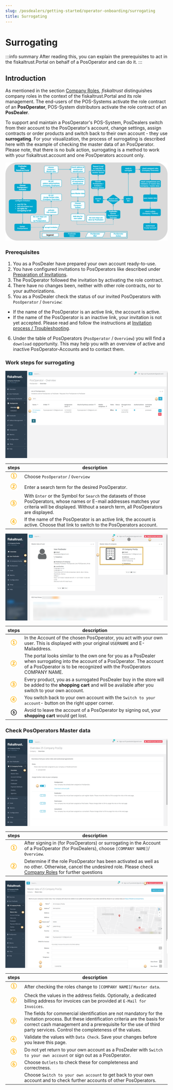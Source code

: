 ```yaml
---
slug: /posdealers/getting-started/operator-onboarding/surrogating
title: Surrogating
---
```

# Surrogating

:::info summary
After reading this, you can explain the prerequisites to act in the fiskaltrust.Portal on behalf of a PosOperator and can do it.
:::

## Introduction

As mentioned in the section [Company Roles](../company-roles.md), _fiskaltrust_ distinguishes company roles in the context of the fiskaltrust.Portal and its role management. The end-users of the POS-Systems activate the role contract of an **PosOperator**, POS-System distributors activate the role contract of an **PosDealer**.

To support and maintain a PosOperator's POS-System, PosDealers switch from their account to the PosOperator's account, change settings, assign contracts or order products and switch back to their own account - they use **surrogating**.
For your visualization, the process of surrogating is described here with the example of checking the master data of an PosOperator. Please note, that there is no bulk action, surrogating is a method to work with your fiskaltrust.account and one PosOperators account only.

![overview surrogating accounts](images/1-overview-surrogating-accounts-relaunch.png "overview surrogating accounts")

### Prerequisites

1. You as a PosDealer have prepared your own account ready-to-use.
2. You have configured invitations to PosOperators like described under [Preparation of Invitations](invitation-process.md/#preparation-of-invitations).
3. The PosOperator followed the invitation by activating the role contract.
4. There have no changes been, neither with other role contracts, nor to your authorizations.
5. You as a PosDealer check the status of our invited PosOperators with `PosOperator` / `Overview`:

* If the name of the PosOperator is an active link, the account is active.
* If the name of the PosOperator is an inactive link, your invitation is not yet accepted. Please read and follow the instructions at [Invitation process / Troubleshooting](invitation-process.md#troubleshooting).

6. Under the table of PosOperators (`PosOperator` / `Overview`) you will find a `download` opportunity. This may help you with an overview of active and inactive PosOperator-Accounts and to contact them.  

### Work steps for surrogating

![surrogating accounts](images/2-surrogating-accounts.png "surrogating accounts")

| steps | description                                                                                                                |
|:----------------------:|-------------------------------------------------------------------------------------------------------------------------------------|
|![Number 1](images/Numbers/circle-1o.png) |Choose `PosOperator` / `Overview`  |
|![Number 2](images/Numbers/circle-2o.png) |Enter a search term for the desired PosOperator.  |
|![Number 3](images/Numbers/circle-3o.png) |With `Enter` or the Symbol for `Search` the datasets of those PosOperators, whose names or E-mail addresses matches your criteria will be displayed. Without a search term, all PosOperators are displayed.  |
|![Number 4](images/Numbers/circle-4o.png) |If the name of the PosOperator is an active link, the account is active. Choose that link to switch to the PosOperators account.  |

![surrogating accounts](images/3-surrogating-accounts.png "https://portal-sandbox.fiskaltrust.TLD/PosOperator")

| steps | description                                                                                                                |
|:----------------------:|-------------------------------------------------------------------------------------------------------------------------------------|
|![Number 1](images/Numbers/circle-1o.png) |In the Account of the chosen PosOperator, you act with your own user. This is displayed with your original `USERNAME` and E-Mailaddress.  |
|![Number 2](images/Numbers/circle-2o.png) |The portal looks similar to the own one for you as a PosDealer when surrogating into the account of a PosOperator. The account of a PosOperator is to be recognized with the PosOperators COMPANY NAME. |
|![Number 3](images/Numbers/circle-3o.png) |Every product, you as a surrogated PosDealer buy in the store will be added to the **shopping cart** and will be available after you switch to your own account.   |
|![Number 4](images/Numbers/circle-4o.png) |You switch back to your own account with the `Switch to your account`- button on the right upper corner.   |
|![Number 5](images/Numbers/circle-5.png) |Avoid to leave the account of a PosOperator by signing out, your **shopping cart** would get lost.   |

### Check PosOperators Master data

![surrogating accounts](images/5-surrogating-accounts.png "https://portal-sandbox.fiskaltrust.TLD/AccountProfile")

| steps | description                                                                                                                |
|:----------------------:|-------------------------------------------------------------------------------------------------------------------------------------|
|![Number 1](images/Numbers/circle-1o.png) |After signing in (for PosOperators) or surrogating in the Account of a PosOperator (for PosDealers), choose `[COMPANY NAME]`/ `Overview`.  |
|![Number 2](images/Numbers/circle-2o.png) |Determine if the role PosOperator has been activated as well as no other. Otherwise, cancel the undesired role. Please check [Company Roles](../Company%20Roles) for further questions |

![surrogating accounts](images/6-surrogating-accounts.png "https://portal-sandbox.fiskaltrust.TLD/AccountProfile/Edit")

| steps | description                                                                                                                |
|:----------------------:|-------------------------------------------------------------------------------------------------------------------------------------|
|![Number 1](images/Numbers/circle-1o.png) |After checking the roles change to `[COMPANY NAME]`/ `Master data`.  |
|![Number 2](images/Numbers/circle-2o.png) |Check the values in the address fields. Optionally, a dedicated billing address for invoices can be provided at `E-Mail for Invoices`. |
|![Number 3](images/Numbers/circle-3o.png) |The fields for commercial identification are not mandatory for the invitation process. But these identification criteria are the basis for correct cash management and a prerequisite for the use of third party services. Control the completeness of the values.|
|![Number 4](images/Numbers/circle-4o.png) |Validate the values with `Data Check`. Save your changes before you leave this page.  |
|![Number 5](images/Numbers/circle-5o.png) |Do not yet return to your own account as a PosDealer with `Switch to your own account` or sign out as a PosOperator. |
|![Number 6](images/Numbers/circle-6o.png) |Choose `Outlets` to check these for completeness and correctness. |
|  |Choose `Switch to your own account` to get back to your own account and to check further accounts of other PosOperators. |
